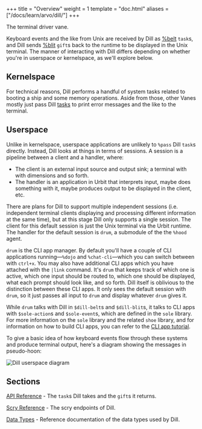 +++
title = "Overview"
weight = 1
template = "doc.html"
aliases = ["/docs/learn/arvo/dill/"]
+++

The terminal driver vane.

Keyboard events and the like from Unix are received by Dill as [%belt](/docs/arvo/dill/tasks#belt) `task`s, and Dill sends [%blit](/docs/arvo/dill/tasks#blit) `gift`s back to the runtime to be displayed in the Unix terminal. The manner of interacting with Dill differs depending on whether you're in userspace or kernelspace, as we'll explore below.

## Kernelspace

For technical reasons, Dill performs a handful of system tasks related to booting a ship and some memory operations. Aside from those, other Vanes mostly just pass Dill [tasks](/docs/arvo/dill/tasks) to print error messages and the like to the terminal.

## Userspace

Unlike in kernelspace, userspace applications are unlikely to `%pass` Dill `task`s directly. Instead, Dill looks at things in terms of sessions. A session is a pipeline between a client and a handler, where:

- The client is an external input source and output sink; a terminal with with dimensions and so forth.
- The handler is an application in Urbit that interprets input, maybe does something with it, maybe produces output to be displayed in the client, etc.

There are plans for Dill to support multiple independent sessions (i.e. independent terminal clients displaying and processing different information at the same time), but at this stage Dill only supports a single session. The client for this default session is just the Unix terminal via the Urbit runtime. The handler for the default session is `drum`, a submodule of the the `%hood` agent.

`drum` is the CLI app manager. By default you'll have a couple of CLI applications running—`%dojo` and `%chat-cli`—which you can switch between with `ctrl+x`. You may also have additional CLI apps which you have attached with the `|link` command. It's `drum` that keeps track of which one is active, which one input should be routed to, which one should be displayed, what each prompt should look like, and so forth. Dill itself is oblivious to the distinction between these CLI apps. It only sees the default session with `drum`, so it just passes all input to `drum` and display whatever `drum` gives it.

While `drum` talks with Dill in `$dill-belt`s and `$dill-blit`s, it talks to CLI apps with `$sole-action`s and `$sole-event`s, which are defined in the `sole` library. For more information on the `sole` library and the related `shoe` library, and for information on how to build CLI apps, you can refer to the [CLI app tutorial](/docs/hoon/guides/cli-tutorial).

To give a basic idea of how keyboard events flow through these systems and produce terminal output, here's a diagram showing the messages in pseudo-hoon:

![Dill userspace diagram](https://m.tinnus-napbus.xyz/pub/dill-userspace.svg)

## Sections

[API Reference](/docs/arvo/dill/tasks) - The `task`s Dill takes and the `gift`s it returns.

[Scry Reference](/docs/arvo/dill/scry) - The scry endpoints of Dill.

[Data Types](/docs/arvo/dill/data-types) - Reference documentation of the data types used by Dill.
